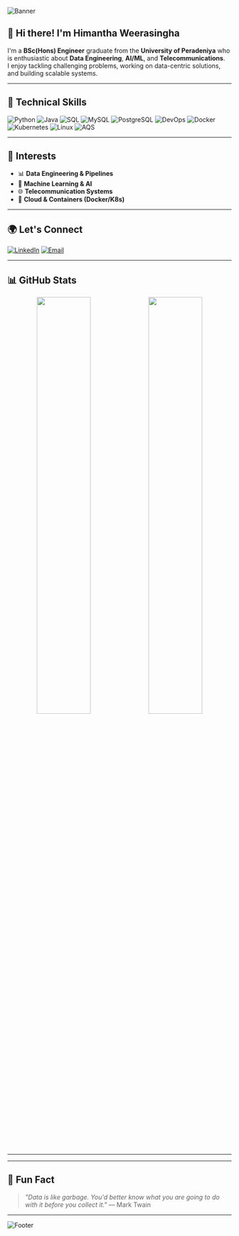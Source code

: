 <!-- Banner -->
![Banner](https://www.copyright.com/wp-content/uploads/2023/09/RFN-announcement-AI-1024x512.jpg)

## 👋 Hi there! I'm Himantha Weerasingha

I'm a **BSc(Hons) Engineer** graduate from the **University of Peradeniya** who is enthusiastic about **Data Engineering**, **AI/ML**, and **Telecommunications**.  
I enjoy tackling challenging problems, working on data-centric solutions, and building scalable systems.

---

## 🔧 Technical Skills
<p align="left">
  <img src="https://img.shields.io/badge/Python-3776AB?style=for-the-badge&logo=python&logoColor=white" alt="Python"/>
  <img src="https://img.shields.io/badge/Java-007396?style=for-the-badge&logo=java&logoColor=white" alt="Java"/>
  <img src="https://img.shields.io/badge/SQL-4479A1?style=for-the-badge&logo=mysql&logoColor=white" alt="SQL"/>
  <img src="https://img.shields.io/badge/MySQL-4479A1?style=for-the-badge&logo=mysql&logoColor=white" alt="MySQL"/>
  <img src="https://img.shields.io/badge/PostgreSQL-4169E1?style=for-the-badge&logo=postgresql&logoColor=white" alt="PostgreSQL"/>
  <img src="https://img.shields.io/badge/DevOps-2496ED?style=for-the-badge&logo=devops&logoColor=white" alt="DevOps"/>
  <img src="https://img.shields.io/badge/Docker-2496ED?style=for-the-badge&logo=docker&logoColor=white" alt="Docker"/>
  <img src="https://img.shields.io/badge/Kubernetes-326CE5?style=for-the-badge&logo=kubernetes&logoColor=white" alt="Kubernetes"/>
  <img src="https://img.shields.io/badge/Linux-FCC624?style=for-the-badge&logo=linux&logoColor=black" alt="Linux"/>
  <img src="https://img.shields.io/badge/AQS-ED1C24?style=for-the-badge&logo=amazon&logoColor=white" alt="AQS"/>
</p>

---

## 🚀 Interests
- 📊 **Data Engineering & Pipelines**
- 🤖 **Machine Learning & AI**
- 🌐 **Telecommunication Systems**
- 🐳 **Cloud & Containers (Docker/K8s)**

---

## 🌍 Let's Connect
[![LinkedIn](https://img.shields.io/badge/-LinkedIn-0077B5?style=for-the-badge&logo=linkedin&logoColor=white)]([https://www.linkedin.com/in/your-profile](https://www.linkedin.com/in/himantha-weerasingha-3780a2221?lipi=urn%3Ali%3Apage%3Ad_flagship3_profile_view_base_contact_details%3Bh5x5xkKiShGLBc%2FTPgqpug%3D%3D)) 
[![Email](https://img.shields.io/badge/-Email-D14836?style=for-the-badge&logo=gmail&logoColor=white)](mailto:himantha42@gmail.com)

---

## 📊 GitHub Stats
<p align="center">
  <img src="https://github-readme-stats.vercel.app/api?username=your-github-username&show_icons=true&theme=tokyonight" width="49%" />
  <img src="https://github-readme-streak-stats.herokuapp.com/?user=your-github-username&theme=tokyonight" width="49%" />
</p>

---

<!-- ## 🧠 Latest Blog Posts -->
<!-- BLOG-POST-LIST:START -->
<!-- BLOG-POST-LIST:END -->

---

## 🎯 Fun Fact
> _"Data is like garbage. You'd better know what you are going to do with it before you collect it."_ — Mark Twain

---

![Footer](https://www.copyright.com/wp-content/uploads/2023/09/AI-good-publishing-1024x599.jpg)
